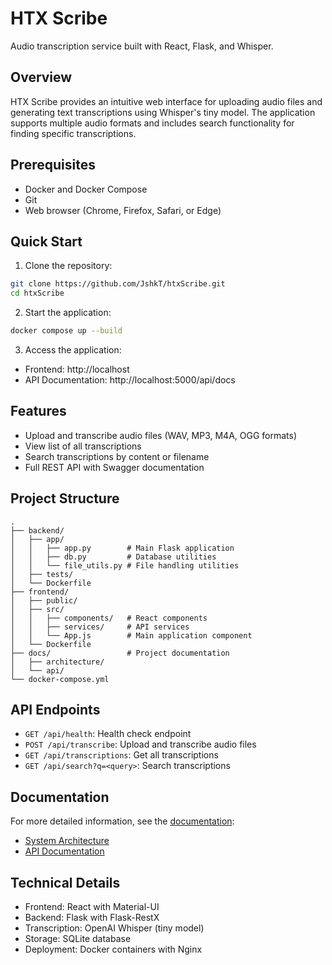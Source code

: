 # HTX Scribe

Audio transcription service built with React, Flask, and Whisper.

## Overview

HTX Scribe provides an intuitive web interface for uploading audio files and generating text transcriptions using Whisper's tiny model. The application supports multiple audio formats and includes search functionality for finding specific transcriptions.

## Prerequisites

- Docker and Docker Compose
- Git
- Web browser (Chrome, Firefox, Safari, or Edge)

## Quick Start

1. Clone the repository:
```bash
git clone https://github.com/JshkT/htxScribe.git
cd htxScribe
```

2. Start the application:
```bash
docker compose up --build
```

3. Access the application:
- Frontend: http://localhost
- API Documentation: http://localhost:5000/api/docs

## Features

- Upload and transcribe audio files (WAV, MP3, M4A, OGG formats)
- View list of all transcriptions
- Search transcriptions by content or filename
- Full REST API with Swagger documentation

## Project Structure

```
.
├── backend/
│   ├── app/
│   │   ├── app.py        # Main Flask application
│   │   ├── db.py         # Database utilities
│   │   └── file_utils.py # File handling utilities
│   ├── tests/
│   └── Dockerfile
├── frontend/
│   ├── public/
│   ├── src/
│   │   ├── components/   # React components
│   │   ├── services/     # API services
│   │   └── App.js        # Main application component
│   └── Dockerfile
├── docs/                 # Project documentation
│   ├── architecture/
│   └── api/
└── docker-compose.yml
```

## API Endpoints

- `GET /api/health`: Health check endpoint
- `POST /api/transcribe`: Upload and transcribe audio files
- `GET /api/transcriptions`: Get all transcriptions
- `GET /api/search?q=<query>`: Search transcriptions

## Documentation

For more detailed information, see the [documentation](./docs/README.md):

- [System Architecture](./docs/architecture/system-architecture.md)
- [API Documentation](./docs/api/api-documentation.md)

## Technical Details

- Frontend: React with Material-UI
- Backend: Flask with Flask-RestX
- Transcription: OpenAI Whisper (tiny model)
- Storage: SQLite database
- Deployment: Docker containers with Nginx